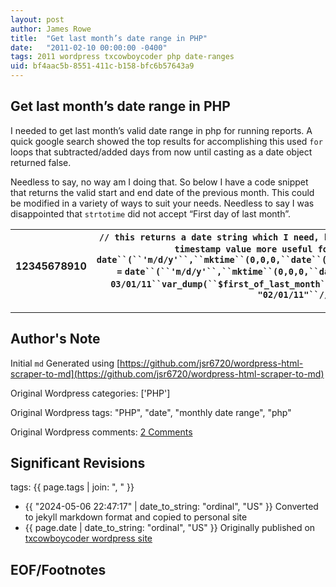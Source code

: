 ```yaml
---
layout: post
author: James Rowe
title:  "Get last month’s date range in PHP"
date:   "2011-02-10 00:00:00 -0400"
tags: 2011 wordpress txcowboycoder php date-ranges
uid: bf4aac5b-8551-411c-b158-bfc6b57643a9
---
```



## Get last month’s date range in PHP


I needed to get last month’s valid date range in php for running reports. A quick google search showed the top results for accomplishing this used `for` loops that subtracted/added days from now until casting as a date object returned false.


Needless to say, no way am I doing that. So below I have a code snippet that returns the valid start and end date of the previous month. This could be modified in a variety of ways to suit your needs. Needless to say I was disappointed that `strtotime` did not accept “First day of last month”.




| 12345678910 | `// this returns a date string which I need, but removing the casting as a date``// returns a unix timestamp value more useful for calculations``$first_of_last_month` `=` `date``(``'m/d/y'``,``mktime``(0,0,0,``date``(``'m'``)-1,1,``date``(``'y'``)));``$end_of_last_month` `=` `date``(``'m/d/y'``,``mktime``(0,0,0,``date``(``'m'``),0,``date``(``'y'``)));` `// if run on 03/01/11``var_dump(``$first_of_last_month``,` `$end_of_last_month``);``// outputs``// string(8) "02/01/11"``// string(8) "02/28/11"` |
| --- | --- |




---

## Author's Note

Initial `md` Generated using [https://github.com/jsr6720/wordpress-html-scraper-to-md](https://github.com/jsr6720/wordpress-html-scraper-to-md)

Original Wordpress categories: ['PHP']

Original Wordpress tags: "PHP", "date", "monthly date range", "php"

Original Wordpress comments: <a href="https://txcowboycoder.wordpress.com/2011/02/10/get-last-months-date-range-in-php/#comments">2 Comments</a>

## Significant Revisions

tags: {{ page.tags | join: ", " }} <!-- todo move this somewhere -->

- {{ "2024-05-06 22:47:17" | date_to_string: "ordinal", "US" }} Converted to jekyll markdown format and copied to personal site
- {{ page.date | date_to_string: "ordinal", "US" }} Originally published on [txcowboycoder wordpress site](https://txcowboycoder.wordpress.com/2011/02/10/get-last-months-date-range-in-php/)

## EOF/Footnotes

